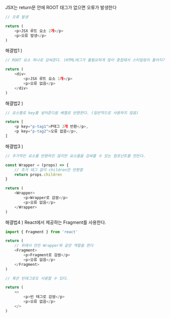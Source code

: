 JSX는 return문 안에 ROOT 태그가 없으면 오류가 발생한다

```javascript
// 오류 발생

return (
    <p>JSX 루트 요소 2개</p>
    <p>오류 발생</p>
)
```

해결법1 ) 
```javascript
// ROOT 요소 하나로 감싸준다. (HTML태그가 불필요하게 많이 중첩돼서 스타일링이 틀어지거나, 앱이 느려질 수 있다.)

return (
    <div>
        <p>JSX 루트 요소 1개</p>
        <p>오류 없음</p>
    </div>
)
```

해결법2 )

```javascript
// 요소별로 key를 넣어준다음 배열로 반환한다. (일반적으로 사용하지 않음)

return [
    <p key="p-tag1">P태그 2개 반환</p>,
    <p key="p-tag2">오류 없음</p>,
]
```

해결법3 ) 

```javascript
// 추가적인 요소를 반환하진 않지만 요소들을 감싸줄 수 있는 컴포넌트를 만든다.

const Wrapper = (props) => {
    // 추가 태그 없이 children만 반환함
    return props.children
}

return (
    <Wrapper>
        <p>Wrapper로 감쌈</p>
        <p>오류 없음</p>
    </Wrapper>
)
```

해결법4 ) React에서 제공하는 Fragment를 사용한다.
```javascript
import { Fragment } from 'react'

return (
    // 위에서 만든 Wrapper와 같은 역할을 한다
    <Fragment>
        <p>Fragment로 감쌈</p>
        <p>오류 없음</p>
    </Fragment>
)

// 혹은 빈태그로도 사용할 수 있다.

return (
    <>
        <p>빈 태그로 감쌈</p>
        <p>오류 없음</p>
    </>
)
```